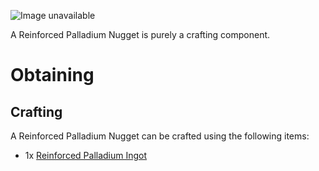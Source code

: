 ![Image unavailable](https://i.imgur.com/fwqGsLD.png)

A Reinforced Palladium Nugget is purely a crafting component.

# Obtaining

## Crafting

A Reinforced Palladium Nugget can be crafted using the following items:

* 1x [Reinforced Palladium Ingot](reinforced-palladium-ingot)